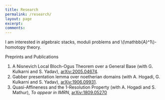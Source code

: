 ```yaml
---
title: Research
permalink: /research/
layout: page
excerpt:
comments: 
---
```



<p>I am interested in algebraic stacks, moduli problems and \(\mathbb{A}^1\)-homotopy theory.</p>

<p>Preprints and Publications</p>

1. A Nisnevich Local Bloch-Ogus Theorem over a General Base (with G. Kulkarni and S. Yadav), <a href="https://arxiv.org/abs/2005.04674" target="_blank">arXiv:2005.04674</a>.
1. Gabber presentation lemma over noetherian domains (with A. Hogadi, G. Kulkarni and S. Yadav), <a href="https://arxiv.org/abs/1906.09931" target="_blank">arXiv:1906.09931</a>.
1. Quasi-Affineness and the 1-Resolution Property (with A. Hogadi and S. Mathur), <i>To appear in IMRN</i>, <a href="https://arxiv.org/abs/1809.05270" target="_blank">arXiv:1809.05270</a>




<!-- He's a student from Banyuwangi, living in Jogjakarta. the blog for documentation about his programming 🎒 journey, running on jekyll, hosting on [now.sh](http://now.sh) and using his own theme, he name it <a href="https://github.com/piharpi/jekyll-klise" target="_blank" rel="noopener">klisé</a>, he also loves to learning web technology; but he often forgot, that a reason why him doing the writing.

If you have a question about him or else, just send a letter to him.

You can [report](http://github.com/piharpi/jekyll-klise/issues/new) if there is an broken link(s) or somethings else.

##### may u needs ✨

- {{ site.author.email }}
- github.com/{{ site.author.username }}
-->
